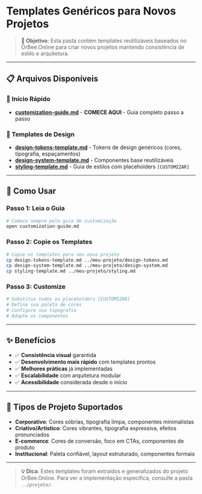 # Templates Genéricos para Novos Projetos

> **🎯 Objetivo**: Esta pasta contém templates reutilizáveis baseados no OrBee.Online para criar novos projetos mantendo consistência de estilo e arquitetura.

---

## 📋 Arquivos Disponíveis

### 🚀 Início Rápido
- **[customization-guide.md](./customization-guide.md)** - **COMECE AQUI** - Guia completo passo a passo

### 🎨 Templates de Design
- **[design-tokens-template.md](./design-tokens-template.md)** - Tokens de design genéricos (cores, tipografia, espaçamentos)
- **[design-system-template.md](./design-system-template.md)** - Componentes base reutilizáveis
- **[styling-template.md](./styling-template.md)** - Guia de estilos com placeholders `[CUSTOMIZAR]`

---

## 🔄 Como Usar

### Passo 1: Leia o Guia
```bash
# Comece sempre pelo guia de customização
open customization-guide.md
```

### Passo 2: Copie os Templates
```bash
# Copie os templates para seu novo projeto
cp design-tokens-template.md ../meu-projeto/design-tokens.md
cp design-system-template.md ../meu-projeto/design-system.md
cp styling-template.md ../meu-projeto/styling.md
```

### Passo 3: Customize
```bash
# Substitua todos os placeholders [CUSTOMIZAR]
# Defina sua paleta de cores
# Configure sua tipografia
# Adapte os componentes
```

---

## ✨ Benefícios

- ✅ **Consistência visual** garantida
- ✅ **Desenvolvimento mais rápido** com templates prontos
- ✅ **Melhores práticas** já implementadas
- ✅ **Escalabilidade** com arquitetura modular
- ✅ **Acessibilidade** considerada desde o início

---

## 🎯 Tipos de Projeto Suportados

- **Corporativo**: Cores sóbrias, tipografia limpa, componentes minimalistas
- **Criativo/Artístico**: Cores vibrantes, tipografia expressiva, efeitos pronunciados
- **E-commerce**: Cores de conversão, foco em CTAs, componentes de produto
- **Institucional**: Paleta confiável, layout estruturado, componentes formais

---

> **💡 Dica**: Estes templates foram extraídos e generalizados do projeto OrBee.Online. Para ver a implementação específica, consulte a pasta `../projeto/`.